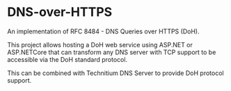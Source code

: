 # DNS-over-HTTPS

An implementation of RFC 8484 - DNS Queries over HTTPS (DoH).

This project allows hosting a DoH web service using ASP.NET or ASP.NETCore that can transform any DNS server with TCP support to be accessible via the DoH standard protocol. 

This can be combined with Technitium DNS Server to provide DoH protocol support.

